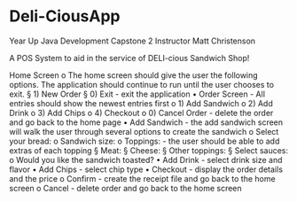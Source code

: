 # Deli-CiousApp
Year Up Java Development Capstone 2
Instructor Matt Christenson

A POS System to aid in the service of DELI-cious Sandwich Shop!

Home Screen
  o The home screen should give the user the following options. The
application should continue to run until the user chooses to exit.
    § 1) New Order
    § 0) Exit - exit the application
• Order Screen - All entries should show the newest entries first
    o 1) Add Sandwich
    o 2) Add Drink
    o 3) Add Chips
    o 4) Checkout
    o 0) Cancel Order - delete the order and go back to the home page
• Add Sandwich - the add sandwich screen will walk the user through
several options to create the sandwich
    o Select your bread:
    o Sandwich size:
    o Toppings: - the user should be able to add extras of each topping
        § Meat:
        § Cheese:
        § Other toppings:
        § Select sauces:
    o Would you like the sandwich toasted?
• Add Drink - select drink size and flavor
• Add Chips - select chip type
• Checkout - display the order details and the price
    o Confirm - create the receipt file and go back to the home screen
    o Cancel - delete order and go back to the home screen

